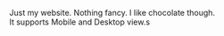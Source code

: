 Just my website. Nothing fancy.
I like chocolate though.
<br />
It supports Mobile and Desktop view.s
